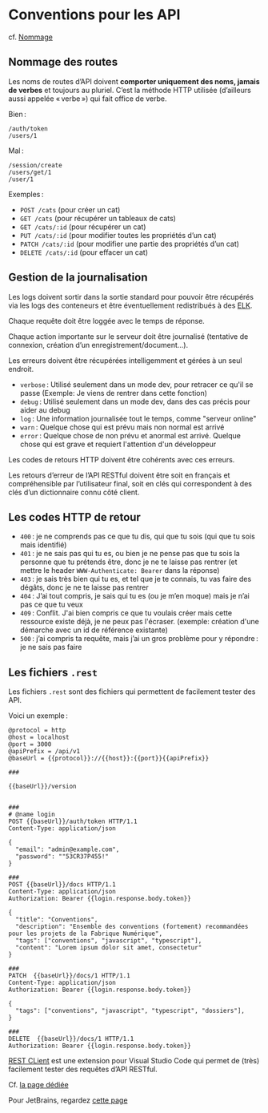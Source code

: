# Conventions pour les API

cf. [Nommage](/conventions/api-restful)

## Nommage des routes

Les noms de routes d’API doivent **comporter uniquement des noms, jamais de verbes** et toujours au pluriel. C’est la méthode HTTP utilisée (d’ailleurs aussi appelée « verbe ») qui fait office de verbe.

Bien :

```http
/auth/token
/users/1
```

Mal :

```http
/session/create
/users/get/1
/user/1
```

Exemples :

- `POST /cats` (pour créer un cat)
- `GET /cats` (pour récupérer un tableaux de cats)
- `GET /cats/:id` (pour récupérer un cat)
- `PUT /cats/:id` (pour modifier toutes les propriétés d’un cat)
- `PATCH /cats/:id` (pour modifier une partie des propriétés d’un cat)
- `DELETE /cats/:id` (pour effacer un cat)

## Gestion de la journalisation

Les logs doivent sortir dans la sortie standard pour pouvoir être récupérés via les logs des conteneurs et être éventuellement redistribués à des [ELK](https://www.elastic.co/fr/elastic-stack/).

Chaque requête doit être loggée avec le temps de réponse.

Chaque action importante sur le serveur doit être journalisé (tentative de connexion, création d’un enregistrement/document...).

Les erreurs doivent être récupérées intelligemment et gérées à un seul endroit.

- `verbose` : Utilisé seulement dans un mode dev, pour retracer ce qu'il se passe (Exemple: Je viens de rentrer dans cette fonction)
- `debug` : Utilisé seulement dans un mode dev, dans des cas précis pour aider au debug
- `log` : Une information journalisée tout le temps, comme "serveur online"
- `warn` : Quelque chose qui est prévu mais non normal est arrivé
- `error` : Quelque chose de non prévu et anormal est arrivé. Quelque chose qui est grave et requiert l'attention d'un développeur

Les codes de retours HTTP doivent être cohérents avec ces erreurs.

Les retours d’erreur de l’API RESTful doivent être soit en français et compréhensible par l’utilisateur final, soit en clés qui correspondent à des clés d’un dictionnaire connu côté client.

## Les codes HTTP de retour

- `400` : je ne comprends pas ce que tu dis, qui que tu sois (qui que tu sois mais identifié)
- `401` : je ne sais pas qui tu es, ou bien je ne pense pas que tu sois la personne que tu prétends être, donc je ne te laisse pas rentrer (et mettre le header `WWW-Authenticate: Bearer` dans la réponse)
- `403` : je sais très bien qui tu es, et tel que je te connais, tu vas faire des dégâts, donc je ne te laisse pas rentrer
- `404` : J’ai tout compris, je sais qui tu es (ou je m’en moque) mais je n’ai pas ce que tu veux
- `409` : Conflit. J'ai bien compris ce que tu voulais créer mais cette ressource existe déjà, je ne peux pas l'écraser. (exemple: création d'une démarche avec un id de référence existante)
- `500` : j’ai compris ta requête, mais j’ai un gros problème pour y répondre : je ne sais pas faire

## Les fichiers `.rest`

Les fichiers `.rest` sont des fichiers qui permettent de facilement tester des API.

Voici un exemple :

```
@protocol = http
@host = localhost
@port = 3000
@apiPrefix = /api/v1
@baseUrl = {{protocol}}://{{host}}:{{port}}{{apiPrefix}}

###

{{baseUrl}}/version


###
# @name login
POST {{baseUrl}}/auth/token HTTP/1.1
Content-Type: application/json

{
  "email": "admin@example.com",
  "password": ""53CR37P455!"
}

###
POST {{baseUrl}}/docs HTTP/1.1
Content-Type: application/json
Authorization: Bearer {{login.response.body.token}}

{
  "title": "Conventions",
  "description": "Ensemble des conventions (fortement) recommandées pour les projets de la Fabrique Numérique",
  "tags": ["conventions", "javascript", "typescript"],
  "content": "Lorem ipsum dolor sit amet, consectetur"
}

###
PATCH  {{baseUrl}}/docs/1 HTTP/1.1
Content-Type: application/json
Authorization: Bearer {{login.response.body.token}}

{
  "tags": ["conventions", "javascript", "typescript", "dossiers"],
}

###
DELETE  {{baseUrl}}/docs/1 HTTP/1.1
Authorization: Bearer {{login.response.body.token}}
```

[REST CLient](https://marketplace.visualstudio.com/items?itemName=humao.rest-client) est une extension pour Visual Studio Code qui permet de (très) facilement tester des requêtes d’API RESTful.

Cf. [la page dédiée](./rest-client)

Pour JetBrains, regardez [cette page](https://www.jetbrains.com/help/idea/http-client-in-product-code-editor.html)
